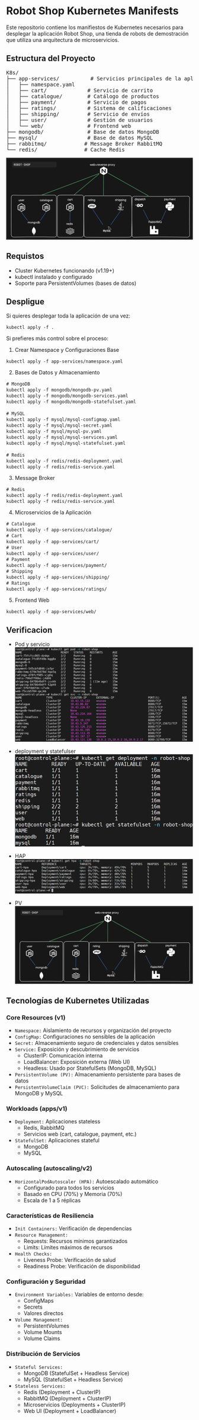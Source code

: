 # Robot Shop Kubernetes Manifests

Este repositorio contiene los manifiestos de Kubernetes necesarios para desplegar la aplicación Robot Shop, una tienda de robots de demostración que utiliza una arquitectura de microservicios.

## Estructura del Proyecto

<pre>
K8s/
├── app-services/          # Servicios principales de la aplicación
│   ├── namespace.yaml
│   ├── cart/             # Servicio de carrito
│   ├── catalogue/        # Catálogo de productos
│   ├── payment/          # Servicio de pagos
│   ├── ratings/          # Sistema de calificaciones
│   ├── shipping/         # Servicio de envíos
│   ├── user/             # Gestión de usuarios
│   └── web/              # Frontend web
├── mongodb/              # Base de datos MongoDB
├── mysql/                # Base de datos MySQL
├── rabbitmq/            # Message Broker RabbitMQ
└── redis/               # Cache Redis
</pre>

![estructura](https://github.com/Andherson333333/robot-shop/blob/master/image/robot-shop-1.png)

## Requistos

- Cluster Kubernetes funcionando (v1.19+)
- kubectl instalado y configurado
- Soporte para PersistentVolumes (bases de datos)
  
## Despligue

Si quieres desplegar toda la aplicación de una vez:

```
kubectl apply -f .
```

Si prefieres más control sobre el proceso:

1. Crear Namespace y Configuraciones Base
```
kubectl apply -f app-services/namespace.yaml
```
2. Bases de Datos y Almacenamiento
```
# MongoDB
kubectl apply -f mongodb/mongodb-pv.yaml
kubectl apply -f mongodb/mongodb-services.yaml
kubectl apply -f mongodb/mongodb-statefulset.yaml

# MySQL
kubectl apply -f mysql/mysql-configmap.yaml
kubectl apply -f mysql/mysql-secret.yaml
kubectl apply -f mysql/mysql-pv.yaml
kubectl apply -f mysql/mysql-services.yaml
kubectl apply -f mysql/mysql-statefulset.yaml

# Redis
kubectl apply -f redis/redis-deployment.yaml
kubectl apply -f redis/redis-service.yaml
```

3. Message Broker
```
# Redis
kubectl apply -f redis/redis-deployment.yaml
kubectl apply -f redis/redis-service.yaml
```
4. Microservicios de la Aplicación
```
# Catalogue
kubectl apply -f app-services/catalogue/
# Cart
kubectl apply -f app-services/cart/
# User
kubectl apply -f app-services/user/
# Payment
kubectl apply -f app-services/payment/
# Shipping
kubectl apply -f app-services/shipping/
# Ratings
kubectl apply -f app-services/ratings/
```
5. Frontend Web
```
kubectl apply -f app-services/web/
```

## Verificacion

- Pod y servicio
![pod-service](https://github.com/Andherson333333/robot-shop/blob/master/image/robot-shop-app-6.png)

- deployment y statefulser
![deployment](https://github.com/Andherson333333/robot-shop/blob/master/image/robot-shop-app-7.png)

- HAP
![HPA](https://github.com/Andherson333333/robot-shop/blob/master/image/robot-shop-app-5.png)

- PV 
![estructura](https://github.com/Andherson333333/robot-shop/blob/master/image/robot-shop-1.png)

## Tecnologías de Kubernetes Utilizadas

### Core Resources (v1)
- `Namespace:` Aislamiento de recursos y organización del proyecto
- `ConfigMap:` Configuraciones no sensibles de la aplicación
- `Secret:` Almacenamiento seguro de credenciales y datos sensibles
- `Service:` Exposición y descubrimiento de servicios
  - ClusterIP: Comunicación interna
  - LoadBalancer: Exposición externa (Web UI)
  - Headless: Usado por StatefulSets (MongoDB, MySQL)
- `PersistentVolume (PV):` Almacenamiento persistente para bases de datos
- `PersistentVolumeClaim (PVC):` Solicitudes de almacenamiento para MongoDB y MySQL

### Workloads (apps/v1)
- `Deployment:` Aplicaciones stateless
  - Redis, RabbitMQ
  - Servicios web (cart, catalogue, payment, etc.)
- `StatefulSet:` Aplicaciones stateful
  - MongoDB
  - MySQL

### Autoscaling (autoscaling/v2)
- `HorizontalPodAutoscaler (HPA):` Autoescalado automático
  - Configurado para todos los servicios
  - Basado en CPU (70%) y Memoria (70%)
  - Escala de 1 a 5 réplicas

### Características de Resiliencia
- `Init Containers:` Verificación de dependencias
- `Resource Management:`
  - Requests: Recursos mínimos garantizados
  - Limits: Límites máximos de recursos
- `Health Checks:`
  - Liveness Probe: Verificación de salud
  - Readiness Probe: Verificación de disponibilidad

### Configuración y Seguridad
- `Environment Variables:` Variables de entorno desde:
  - ConfigMaps
  - Secrets
  - Valores directos
- `Volume Management:` 
  - PersistentVolumes
  - Volume Mounts
  - Volume Claims

### Distribución de Servicios
- `Stateful Services:`
  - MongoDB (StatefulSet + Headless Service)
  - MySQL (StatefulSet + Headless Service)
- `Stateless Services:`
  - Redis (Deployment + ClusterIP)
  - RabbitMQ (Deployment + ClusterIP)
  - Microservicios (Deployments + ClusterIP)
  - Web UI (Deployment + LoadBalancer)
